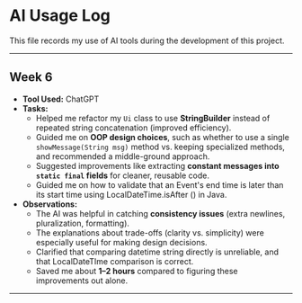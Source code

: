 # AI Usage Log

This file records my use of AI tools during the development of this project.

---

## Week 6

- **Tool Used:** ChatGPT
- **Tasks:**
    - Helped me refactor my `Ui` class to use **StringBuilder** instead of repeated string concatenation (improved efficiency).
    - Guided me on **OOP design choices**, such as whether to use a single `showMessage(String msg)` method vs. keeping specialized methods, and recommended a middle-ground approach.
    - Suggested improvements like extracting **constant messages into `static final` fields** for cleaner, reusable code.
    - Guided me on how to validate that an Event's end time is later than its start time using LocalDateTime.isAfter
      () in Java.
- **Observations:**
    - The AI was helpful in catching **consistency issues** (extra newlines, pluralization, formatting).
    - The explanations about trade-offs (clarity vs. simplicity) were especially useful for making design decisions.
    - Clarified that comparing datetime string directly is unreliable, and that LocalDateTIme comparison is correct.
    - Saved me about **1–2 hours** compared to figuring these improvements out alone.

---
